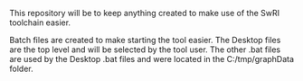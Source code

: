 This repository will be to keep anything created to make use of the SwRI toolchain easier.

Batch files are created to make starting the tool easier.  The Desktop files are the top level and will be selected by the tool user.  The other .bat files are used by the Desktop .bat files and were located in the C:/tmp/graphData folder.
